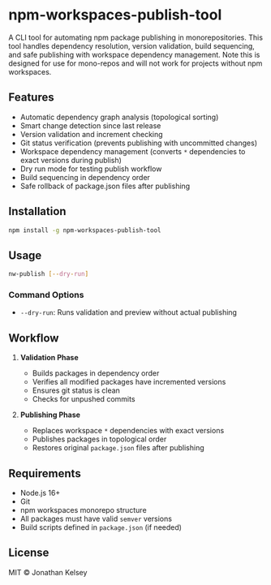 # npm-workspaces-publish-tool

A CLI tool for automating npm package publishing in monorepositories. This tool handles dependency resolution, version validation, build sequencing, and safe publishing with workspace dependency management. Note this is designed for use
for mono-repos and will not work for projects without npm workspaces.

## Features

- Automatic dependency graph analysis (topological sorting)
- Smart change detection since last release
- Version validation and increment checking
- Git status verification (prevents publishing with uncommitted changes)
- Workspace dependency management (converts `*` dependencies to exact versions during publish)
- Dry run mode for testing publish workflow
- Build sequencing in dependency order
- Safe rollback of package.json files after publishing

## Installation

```bash
npm install -g npm-workspaces-publish-tool
```

## Usage

```bash
nw-publish [--dry-run]
```

### Command Options

- `--dry-run`: Runs validation and preview without actual publishing

## Workflow
1. **Validation Phase**
   - Builds packages in dependency order
   - Verifies all modified packages have incremented versions
   - Ensures git status is clean
   - Checks for unpushed commits

2. **Publishing Phase**
   - Replaces workspace `*` dependencies with exact versions
   - Publishes packages in topological order
   - Restores original `package.json` files after publishing

## Requirements
- Node.js 16+
- Git
- npm workspaces monorepo structure
- All packages must have valid `semver` versions
- Build scripts defined in `package.json` (if needed)

## License
MIT © Jonathan Kelsey
